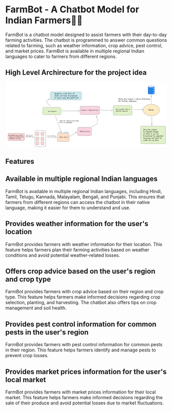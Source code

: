 # FarmBot - A Chatbot Model for Indian Farmers👨‍🌾
FarmBot is a chatbot model designed to assist farmers with their day-to-day farming activities. The chatbot is programmed to answer common questions related to farming, such as weather information, crop advice, pest control, and market prices. FarmBot is available in multiple regional Indian languages to cater to farmers from different regions.

## High Level Archirecture for the project idea
<img alt="FarmBot - High level Architecture" src="/Architecture.png">

## Features

## Available in multiple regional Indian languages
FarmBot is available in multiple regional Indian languages, including Hindi, Tamil, Telugu, Kannada, Malayalam, Bengali, and Punjabi. This ensures that farmers from different regions can access the chatbot in their native language, making it easier for them to understand and use.

## Provides weather information for the user's location
FarmBot provides farmers with weather information for their location. This feature helps farmers plan their farming activities based on weather conditions and avoid potential weather-related losses.

## Offers crop advice based on the user's region and crop type
FarmBot provides farmers with crop advice based on their region and crop type. This feature helps farmers make informed decisions regarding crop selection, planting, and harvesting. The chatbot also offers tips on crop management and soil health.

## Provides pest control information for common pests in the user's region
FarmBot provides farmers with pest control information for common pests in their region. This feature helps farmers identify and manage pests to prevent crop losses.

## Provides market prices information for the user's local market
FarmBot provides farmers with market prices information for their local market. This feature helps farmers make informed decisions regarding the sale of their produce and avoid potential losses due to market fluctuations.
